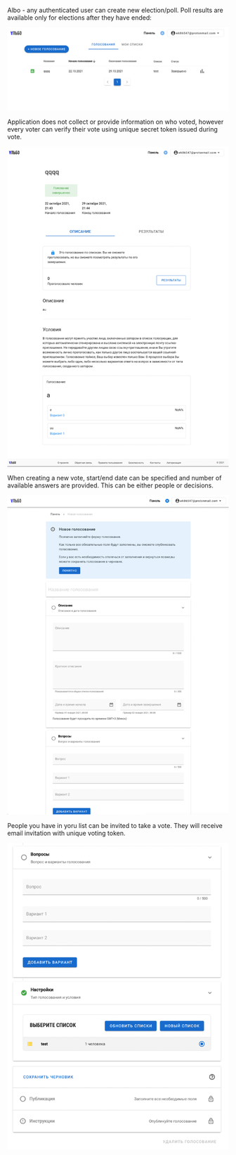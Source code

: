 Albo - any authenticated user can create new election/poll. Poll results are available only for elections after they have ended:

![sc1](docs/images/sc1.png)

Application does not collect or provide information on who voted, however every voter can verify their vote using unique secret token issued during vote.

![sc2](images/sc2.png)

When creating a new vote, start/end date can be specified and number of available answers are provided. This can be either people or decisions.

![sc3](docs/images/sc3.png)

People you have in yoru list can be invited to take a vote. They will receive email invitation with unique voting token.

![sc4](docs/images/sc4.png)
